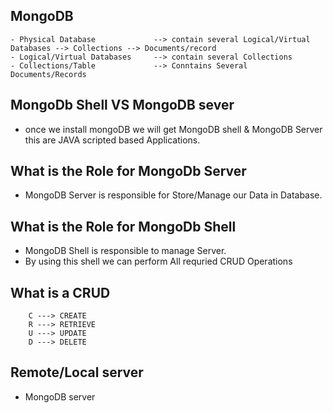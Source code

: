 ## MongoDB

```t
- Physical Database             --> contain several Logical/Virtual Databases --> Collections --> Documents/record 
- Logical/Virtual Databases     --> contain several Collections
- Collections/Table             --> Conntains Several Documents/Records
```
## MongoDb Shell VS MongoDB sever
- once we install mongoDB we will get  MongoDB shell & MongoDB Server this are JAVA scripted based Applications.

## What is the Role for MongoDb Server
- MongoDB Server is responsible for Store/Manage our Data in Database.

## What is the Role for MongoDb Shell
- MongoDB Shell is responsible to manage Server. 
- By using  this shell  we can perform All requried CRUD Operations 
## What is a CRUD
```t
    C ---> CREATE
    R ---> RETRIEVE
    U ---> UPDATE
    D ---> DELETE
```
## Remote/Local server
- MongoDB server 